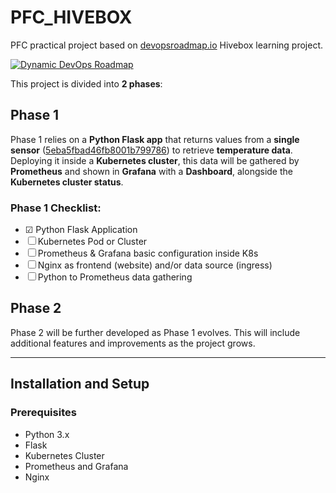 # PFC_HIVEBOX

PFC practical project based on [devopsroadmap.io](https://devopsroadmap.io/projects/hivebox/) Hivebox learning project.

[![Dynamic DevOps Roadmap](https://devopshive.net/badges/dynamic-devops-roadmap.svg)](https://github.com/DevOpsHiveHQ/dynamic-devops-roadmap)

This project is divided into **2 phases**:

## Phase 1

Phase 1 relies on a **Python Flask app** that returns values from a **single sensor** ([5eba5fbad46fb8001b799786](https://opensensemap.org/explore/5eba5fbad46fb8001b799786)) to retrieve **temperature data**. Deploying it inside a **Kubernetes cluster**, this data will be gathered by **Prometheus** and shown in **Grafana** with a **Dashboard**, alongside the **Kubernetes cluster status**.

### Phase 1 Checklist:
- &#9745; Python Flask Application
- &#9744; Kubernetes Pod or Cluster
- &#9744; Prometheus & Grafana basic configuration inside K8s
- &#9744; Nginx as frontend (website) and/or data source (ingress)
- &#9744; Python to Prometheus data gathering

## Phase 2

Phase 2 will be further developed as Phase 1 evolves. This will include additional features and improvements as the project grows.

---

## Installation and Setup

### Prerequisites
- Python 3.x
- Flask
- Kubernetes Cluster
- Prometheus and Grafana
- Nginx


